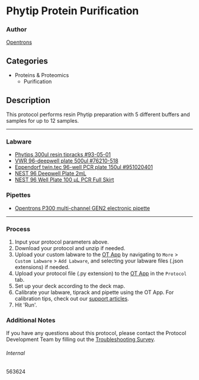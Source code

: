 # Phytip Protein Purification

### Author
[Opentrons](https://opentrons.com/)

## Categories
* Proteins & Proteomics
	* Purification

## Description
This protocol performs resin Phytip preparation with 5 different buffers and samples for up to 12 samples.

---

### Labware
* [Phytips 300ul resin tipracks #93-05-01](https://phynexus.com/products/opentrons-ot2-robotic-lab-instrument-phytip-columns-catalog/#top)
* [VWR 96-deepwell plate 500ul #76210-518](https://us.vwr.com/store/product/24523767/vwr-96-well-deep-well-plates-polypropylene)
* [Eppendorf twin.tec 96-well PCR plate 150ul #951020401](https://online-shop.eppendorf.us/US-en/Laboratory-Consumables-44512/Plates-44516/Eppendorf-twin.tec-PCR-Plates-PF-8180.html?_ga=2.82294422.1036747619.1572381519-1620298314.1562620987)
* [NEST 96 Deepwell Plate 2mL](https://shop.opentrons.com/collections/verified-labware/products/nest-0-2-ml-96-well-deep-well-plate-v-bottom)
* [NEST 96 Well Plate 100 µL PCR Full Skirt](https://shop.opentrons.com/collections/verified-labware/products/nest-0-1-ml-96-well-pcr-plate-full-skirt)

### Pipettes
* [Opentrons P300 multi-channel GEN2 electronic pipette](https://shop.opentrons.com/collections/ot-2-pipettes/products/8-channel-electronic-pipette?variant=5984202489885)

---

### Process
1. Input your protocol parameters above.
2. Download your protocol and unzip if needed.
3. Upload your custom labware to the [OT App](https://opentrons.com/ot-app) by navigating to `More` > `Custom Labware` > `Add Labware`, and selecting your labware files (.json extensions) if needed.
4. Upload your protocol file (.py extension) to the [OT App](https://opentrons.com/ot-app) in the `Protocol` tab.
5. Set up your deck according to the deck map.
6. Calibrate your labware, tiprack and pipette using the OT App. For calibration tips, check out our [support articles](https://support.opentrons.com/en/collections/1559720-guide-for-getting-started-with-the-ot-2).
7. Hit 'Run'.

### Additional Notes
If you have any questions about this protocol, please contact the Protocol Development Team by filling out the [Troubleshooting Survey](https://protocol-troubleshooting.paperform.co/).

###### Internal
563624
